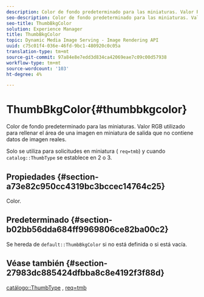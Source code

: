 ```yaml
---
description: Color de fondo predeterminado para las miniaturas. Valor RGB utilizado para rellenar el área de una imagen en miniatura de salida que no contiene datos de imagen reales.
seo-description: Color de fondo predeterminado para las miniaturas. Valor RGB utilizado para rellenar el área de una imagen en miniatura de salida que no contiene datos de imagen reales.
seo-title: ThumbBkgColor
solution: Experience Manager
title: ThumbBkgColor
topic: Dynamic Media Image Serving - Image Rendering API
uuid: c75c01f4-036e-46fd-9bc1-480920c0c05a
translation-type: tm+mt
source-git-commit: 97a84e8e7edd3d834ca42069eae7c09c00d57938
workflow-type: tm+mt
source-wordcount: '103'
ht-degree: 4%

---
```



# ThumbBkgColor{#thumbbkgcolor}

Color de fondo predeterminado para las miniaturas. Valor RGB utilizado para rellenar el área de una imagen en miniatura de salida que no contiene datos de imagen reales.

Solo se utiliza para solicitudes en miniatura ( `req=tmb`) y cuando `catalog::ThumbType` se establece en 2 o 3.

## Propiedades {#section-a73e82c950cc4319bc3bccec14764c25}

Color.

## Predeterminado {#section-b02bb56dda684ff9969806ce82ba00c2}

Se hereda de `default::ThumbBkgColor` si no está definida o si está vacía.

## Véase también {#section-27983dc885424dfbba8c8e4192f3f88d}

[catálogo::ThumbType](../../../../../is-api/image-catalog/image-serving-api-ref/c-image-catalog-reference/c-image-svg-data-reference/c-image-data-reference/r-thumbtype-cat.md#reference-41149ddffc8749cba2f8d9c8e2611e03) ,  [req=tmb](../../../../../is-api/http-ref/image-serving-api-ref/c-http-protocol-reference/c-command-reference/r-req/r-req.md#reference-907cdb4a97034db7ad94695f25552e76)
